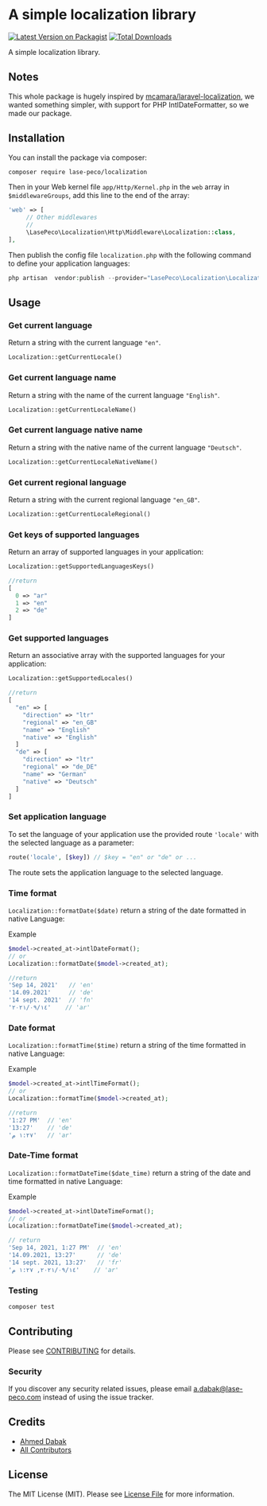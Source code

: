 # A simple localization library

[![Latest Version on Packagist](https://img.shields.io/packagist/v/lase-peco/localization.svg?style=flat-square)](https://packagist.org/packages/lase-peco/localization)
[![Total Downloads](https://img.shields.io/packagist/dt/lase-peco/localization.svg?style=flat-square)](https://packagist.org/packages/lase-peco/localization)

[comment]: <> ([![Build Status]&#40;https://img.shields.io/travis/lase-peco/localization/master.svg?style=flat-square&#41;]&#40;https://travis-ci.org/lase-peco/localization&#41;)
[comment]: <> ([![Quality Score]&#40;https://img.shields.io/scrutinizer/g/lase-peco/localization.svg?style=flat-square&#41;]&#40;https://scrutinizer-ci.com/g/lase-peco/localization&#41;)

A simple localization library.

## Notes

This whole package is hugely inspired by [mcamara/laravel-localization](https://github.com/mcamara/laravel-localization), we wanted something simpler, with support for PHP IntlDateFormatter, so we made our package.

## Installation

You can install the package via composer:

```bash
composer require lase-peco/localization
```

Then in your Web kernel file `app/Http/Kernel.php` in the `web` array in `$middlewareGroups`, add this line to the end of the array:

```php
'web' => [
     // Other middlewares
     //
     \LasePeco\Localization\Http\Middleware\Localization::class,
],
```

Then publish the config file `localization.php` with the following command to define your application languages:

``` php
php artisan  vendor:publish --provider="LasePeco\Localization\LocalizationServiceProvider"
```

## Usage

### Get current language

Return a string with the current language `"en"`.

``` php
Localization::getCurrentLocale() 
``` 

### Get current language name

Return a string with the name of the current language `"English"`.

``` php
Localization::getCurrentLocaleName() 
``` 
### Get current language native name

Return a string with the native name of the current language `"Deutsch"`.

``` php
Localization::getCurrentLocaleNativeName() 
```
### Get current regional language 

Return a string with the current regional language `"en_GB"`.

``` php
Localization::getCurrentLocaleRegional()
``` 

### Get keys of supported languages

Return an array of supported languages in your application:


``` php
Localization::getSupportedLanguagesKeys() 
```

``` php
//return
[
  0 => "ar"
  1 => "en"
  2 => "de"
]
```
### Get supported languages

Return an associative array with the supported languages for your application:



``` php
Localization::getSupportedLocales()
```
``` php
//return
[
  "en" => [
    "direction" => "ltr"
    "regional" => "en_GB"
    "name" => "English"
    "native" => "English"
  ]
  "de" => [
    "direction" => "ltr"
    "regional" => "de_DE"
    "name" => "German"
    "native" => "Deutsch"
  ]
]
```

### Set application language

To set the language of your application use the provided route `'locale'` with the selected language as a parameter:

``` php
route('locale', [$key]) // $key = "en" or "de" or ...
```
The route sets the application language to the selected language.

### Time format

`Localization::formatDate($date)` return a string of the date formatted in native Language:

Example

``` php
$model->created_at->intlDateFormat();
// or
Localization::formatDate($model->created_at);
```
``` php
//return
'Sep 14, 2021'   // 'en' 
'14.09.2021'     // 'de'
'14 sept. 2021'  // 'fn'
'١٤‏/٠٩‏/٢٠٢١'    // 'ar'
```
### Date format
`Localization::formatTime($time)` return a string of the time formatted in native Language:

Example

``` php
$model->created_at->intlTimeFormat();
// or
Localization::formatTime($model->created_at);
```
``` php
//return
'1:27 PM'  // 'en' 
'13:27'    // 'de'
'١:٢٧ م'   // 'ar'
```
### Date-Time format
`Localization::formatDateTime($date_time)` return a string of the date and time formatted in native Language:

Example

``` php
$model->created_at->intlDateTimeFormat();
// or
Localization::formatDateTime($model->created_at);
```
``` php
// return
'Sep 14, 2021, 1:27 PM'  // 'en' 
'14.09.2021, 13:27'      // 'de'
'14 sept. 2021, 13:27'   // 'fr'
'١٤‏/٠٩‏/٢٠٢١, ١:٢٧ م'    // 'ar'
```

### Testing

``` bash
composer test
```

## Contributing

Please see [CONTRIBUTING](CONTRIBUTING.md) for details.

### Security

If you discover any security related issues, please email a.dabak@lase-peco.com instead of using the issue tracker.

## Credits

- [Ahmed Dabak](https://github.com/lase-peco)
- [All Contributors](CONTRIBUTING.md)

## License

The MIT License (MIT). Please see [License File](LICENSE.md) for more information.
